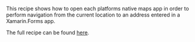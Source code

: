 This recipe shows how to open each platforms native maps app in order to perform navigation from the current location to an address entered in a Xamarin.Forms app.

The full recipe can be found [here](http://developer.xamarin.com/recipes/cross-platform/xamarin-forms/map-navigation/).
